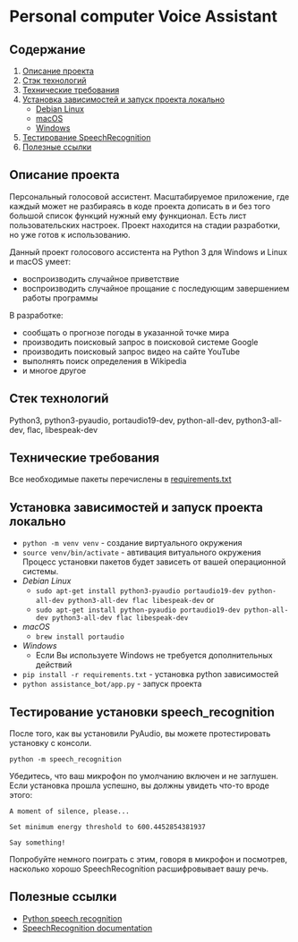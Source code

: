 # Personal computer Voice Assistant

## Содержание
1. [Описание проекта](#description)
2. [Стэк технологий](#stack)
3. [Технические требования](#requirements)
4. [Установка зависимостей и запуск проекта локально](#pacages_installation_and_lounch)
    - [Debian Linux](#pyaudio_installation_linux)
    - [macOS](#pyaudio_installation_macos)
    - [Windows](#pyaudio_installation_windows)
5. [Тестирование SpeechRecognition](#sr_testing)
6. [Полезные ссылки](#links)

## <a name='description'>Описание проекта</a>
Персональный голосовой ассистент. Масштабируемое приложение, где каждый может не разбираясь в коде проекта дописать в и без того большой список функций нужный ему функционал. Есть лист пользовательских настроек. Проект находится на стадии разработки, но уже готов к использованию.

Данный проект голосового ассистента на Python 3 для Windows и Linux и macOS умеет:

- воспроизводить случайное приветствие
- воспроизводить случайное прощание с последующим завершением работы программы

В разработке:

- сообщать о прогнозе погоды в указанной точке мира
- производить поисковый запрос в поисковой системе Google
- производить поисковый запрос видео на сайте YouTube
- выполнять поиск определения в Wikipedia
- и многое другое
## <a name='stack'>Стек технологий</a>
Python3, python3-pyaudio, portaudio19-dev, python-all-dev, python3-all-dev, flac, libespeak-dev

## <a name='requirements'>Технические требования</a>
Все необходимые пакеты перечислены в [requirements.txt](https://github.com/reakfog/ahsoka_voice_assistant/blob/main/requirements.txt)

## <a name='lounch'>Установка зависимостей и запуск проекта локально</a>
- `python -m venv venv` - создание виртуального окружения
- `source venv/bin/activate` - автивация витуального окружения
Процесс установки пакетов будет зависеть от вашей операционной системы.
- *<a name='pyaudio_installation_linux'>Debian Linux</a>*
    - `sudo apt-get install python3-pyaudio portaudio19-dev python-all-dev python3-all-dev flac libespeak-dev`
    or
    - `sudo apt-get install python-pyaudio portaudio19-dev python-all-dev python3-all-dev flac libespeak-dev`
- *<a name='pyaudio_installation_macos'>macOS</a>*
    - `brew install portaudio`
- *<a name='pyaudio_installation_windows'>Windows</a>*
    - Если Вы используете Windows не требуется дополнительных действий
- `pip install -r requirements.txt` - установка python зависимостей
- `python assistance_bot/app.py` - запуск проекта

## <a name='sr_testing'>Тестирование установки speech_recognition</a>
После того, как вы установили PyAudio, вы можете протестировать установку с консоли.

`python -m speech_recognition`

Убедитесь, что ваш микрофон по умолчанию включен и не заглушен. Если установка прошла успешно, вы должны увидеть что-то вроде этого:

`A moment of silence, please...`

`Set minimum energy threshold to 600.4452854381937`

`Say something!`

Попробуйте немного поиграть с этим, говоря в микрофон и посмотрев, насколько хорошо SpeechRecognition расшифровывает вашу речь.

## <a name='links'>Полезные ссылки</a>
- [Python speech recognition](https://realpython.com/python-speech-recognition/)
- [SpeechRecognition documentation](https://github.com/Uberi/speech_recognition)
